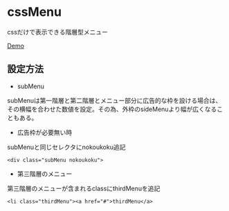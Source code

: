 # cssMenu
cssだけで表示できる階層型メニュー

[Demo](http://style-type.net/githubDemo/cssmenu/index.html)

## 設定方法
* subMenu

subMenuは第一階層と第二階層とメニュー部分に広告的な枠を設ける場合は、その横幅を合わせた数値を設定。その為、外枠のsideMenuより幅が広くなることもある。

* 広告枠が必要無い時

subMenuと同じセレクタにnokoukoku追記

`<div class="subMenu nokoukoku">`

* 第三階層のメニュー

第三階層のメニューが含まれるclassにthirdMenuを追記

`<li class="thirdMenu"><a href="#">thirdMenu</a>`
